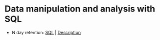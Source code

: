 # Data manipulation and analysis with SQL  
  
* N day retention: [SQL](https://github.com/dzianissokalau/sql_analysis/blob/main/sql/n_day_retention.sql) | [Description](https://github.com/dzianissokalau/sql_analysis/blob/main/description/n_day_retention.md)  
